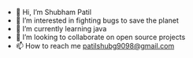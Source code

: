 - 👋 Hi, I’m Shubham Patil
- 👀 I’m interested in fighting bugs to save the planet
- 🌱 I’m currently learning java
- 💞️ I’m looking to collaborate on open source projects 
- 📫 How to reach me patilshubg9098@gmail.com


